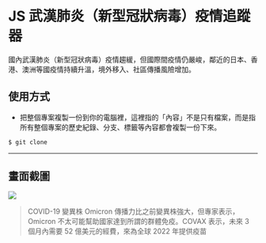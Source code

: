 # JS 武漢肺炎（新型冠狀病毒）疫情追蹤器

國內武漢肺炎（新型冠狀病毒）疫情趨緩，但國際間疫情仍嚴峻，鄰近的日本、香港、澳洲等國疫情持續升溫，境外移入、社區傳播風險增加。

## 使用方式
- 把整個專案複製一份到你的電腦裡，這裡指的「內容」不是只有檔案，而是指所有整個專案的歷史紀錄、分支、標籤等內容都會複製一份下來。
```sh
$ git clone
```

----

## 畫面截圖
![](https://i.imgur.com/3HLKi78.png)
> COVID-19 變異株 Omicron 傳播力比之前變異株強大，但專家表示，Omicron 不太可能幫助國家達到所謂的群體免疫。COVAX 表示，未來 3 個月內需要 52 億美元的經費，來為全球 2022 年提供疫苗